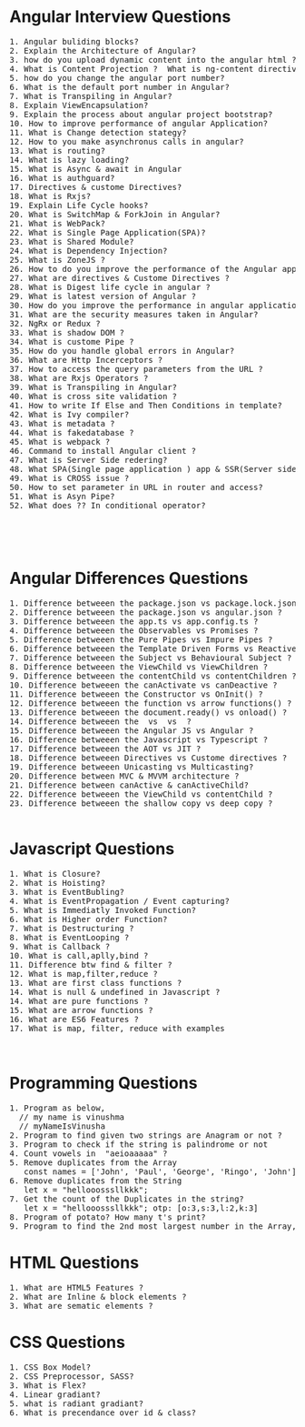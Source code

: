 # Angular Interview Questions
<pre>
1. Angular buliding blocks?
2. Explain the Architecture of Angular?
3. how do you upload dynamic content into the angular html ?
4. What is Content Projection ?  What is ng-content directive in Angular?
5. how do you change the angular port number?
6. What is the default port number in Angular?
7. What is Transpiling in Angular?
8. Explain ViewEncapsulation?
9. Explain the process about angular project bootstrap?
10. How to improve performance of angular Application?
11. What is Change detection stategy?
12. How to you make asynchronus calls in angular?
13. What is routing?
14. What is lazy loading?
15. What is Async & await in Angular
16. What is authguard?
17. Directives & custome Directives?
18. What is Rxjs?
19. Explain Life Cycle hooks?
20. What is SwitchMap & ForkJoin in Angular?
21. What is WebPack?
22. What is Single Page Application(SPA)?
23. What is Shared Module?
24. What is Dependency Injection?
25. What is ZoneJS ?
26. How to do you improve the performance of the Angular application ?
27. What are directives & Custome Directives ?
28. What is Digest life cycle in angular ?
29. What is latest version of Angular ?
30. How do you improve the performance in angular application ?
31. What are the security measures taken in Angular?
32. NgRx or Redux ?
33. What is shadow DOM ?
34. What is custome Pipe ?
35. How do you handle global errors in Angular?
36. What are Http Incerceptors ?
37. How to access the query parameters from the URL ?
38. What are Rxjs Operators ?
39. What is Transpiling in Angular?
40. What is cross site validation ? 
41. How to write If Else and Then Conditions in template?
42. What is Ivy compiler?
43. What is metadata ?
44. What is fakedatabase ?
45. What is webpack ?
46. Command to install Angular client ?
47. What is Server Side redering?
48. What SPA(Single page application ) app & SSR(Server side redenring)
49. What is CROSS issue ?
50. How to set parameter in URL in router and access?
51. What is Asyn Pipe?
52. What does ?? In conditional operator?




</pre>
# Angular Differences Questions
<pre>
1. Difference betweeen the package.json vs package.lock.json ?
2. Difference betweeen the package.json vs angular.json ?
3. Difference betweeen the app.ts vs app.config.ts ?
4. Difference betweeen the Observables vs Promises ?
5. Difference betweeen the Pure Pipes vs Impure Pipes ?
6. Difference betweeen the Template Driven Forms vs Reactive forms ?
7. Difference betweeen the Subject vs Behavioural Subject ?
8. Difference betweeen the ViewChild vs ViewChildren ?
9. Difference betweeen the contentChild vs contentChildren ?
10. Difference betweeen the canActivate vs canDeactive ?
11. Difference betweeen the Constructor vs OnInit() ?
12. Difference betweeen the function vs arrow functions() ?
13. Difference betweeen the document.ready() vs onload() ?
14. Difference betweeen the <ng-content> vs <ng-template> vs <ng-container> ?
15. Difference betweeen the Angular JS vs Angular ?
16. Difference betweeen the Javascript vs Typescript ?
17. Difference betweeen the AOT vs JIT ?
18. Difference betweeen Directives vs Custome directives ?
19. Difference betweeen Unicasting vs Multicasting?
20. Difference between MVC & MVVM architecture ?
21. Difference between canActive & canActiveChild?
22. Difference betweeen the ViewChild vs contentChild ?
23. Difference betweeen the shallow copy vs deep copy ?

</pre>

# Javascript Questions
<pre>
1. What is Closure?
2. What is Hoisting?
3. What is EventBubling?
4. What is EventPropagation / Event capturing?
5. What is Immediatly Invoked Function?
6. What is Higher order Function?
7. What is Destructuring ?
8. What is EventLooping ?
9. What is Callback ?
10. What is call,aplly,bind ?
11. Difference btw find & filter ?
12. What is map,filter,reduce ?
13. What are first class functions ?
14. What is null & undefined in Javascript ?
14. What are pure functions ?
15. What are arrow functions ?
16. What are ES6 Features ?
17. What is map, filter, reduce with examples


</pre>

# Programming Questions
<pre>
1. Program as below,
  // my name is vinushma
  // myNameIsVinusha
2. Program to find given two strings are Anagram or not ?
3. Program to check if the string is palindrome or not
4. Count vowels in  "aeioaaaaa" ?
5. Remove duplicates from the Array
   const names = ['John', 'Paul', 'George', 'Ringo', 'John'];
6. Remove duplicates from the String
   let x = "hellooosssllkkk";
7. Get the count of the Duplicates in the string?
   let x = "hellooosssllkkk"; otp: [o:3,s:3,l:2,k:3]
8. Program of potato? How many t's print?
9. Program to find the 2nd most largest number in the Array, without using second array
</pre>

# HTML Questions
<pre>
1. What are HTML5 Features ?
2. What are Inline & block elements ?
3. What are sematic elements ?
</pre>



# CSS Questions
<pre>
1. CSS Box Model?
2. CSS Preprocessor, SASS?
3. What is Flex?
4. Linear gradiant?
5. what is radiant gradiant?
6. What is precendance over id & class?

</pre>
